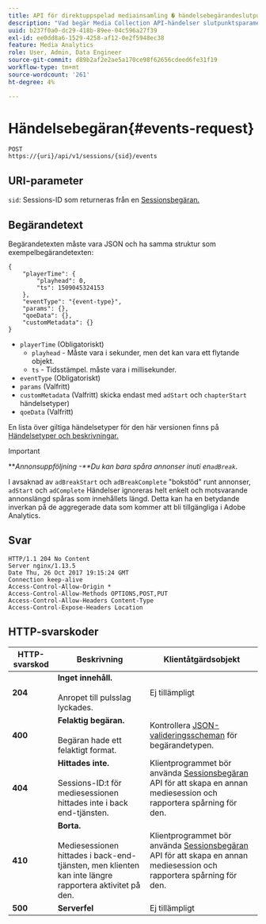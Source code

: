 ```yaml
---
title: API för direktuppspelad mediainsamling � händelsebegärandeslutpunkt
description: "Vad begär Media Collection API-händelser slutpunktsparametrar och svar?"
uuid: b237f0a0-dc29-418b-89ee-04c596a27f39
exl-id: ee0dd8a6-1529-4258-af12-0e2f5948ec38
feature: Media Analytics
role: User, Admin, Data Engineer
source-git-commit: d89b2af2e2ae5a170ce98f62656cdeed6fe31f19
workflow-type: tm+mt
source-wordcount: '261'
ht-degree: 4%

---
```


# Händelsebegäran{#events-request}

```
POST 
https://{uri}/api/v1/sessions/{sid}/events 
```

## URI-parameter

`sid`: Sessions-ID som returneras från en [Sessionsbegäran.](/help/media-collection-api/mc-api-ref/mc-api-sessions-req.md)

## Begärandetext

Begärandetexten måste vara JSON och ha samma struktur som exempelbegärandetexten:

```
{ 
    "playerTime": { 
        "playhead": 0, 
        "ts": 1509045324153 
    }, 
    "eventType": "{event-type}", 
    "params": {}, 
    "qoeData": {}, 
    "customMetadata": {} 
}
```

* `playerTime` (Obligatoriskt)
   * `playhead` - Måste vara i sekunder, men det kan vara ett flytande objekt.
   * `ts` - Tidsstämpel. måste vara i millisekunder.
* `eventType` (Obligatoriskt)
* `params` (Valfritt)
* `customMetadata` (Valfritt) skicka endast med `adStart` och `chapterStart` händelsetyper)
* `qoeData` (Valfritt)

En lista över giltiga händelsetyper för den här versionen finns på [Händelsetyper och beskrivningar.](/help/media-collection-api/mc-api-ref/mc-api-event-types.md)

>[!IMPORTANT]
>
>***Annonsuppföljning -**Du kan bara spåra annonser inuti en`adBreak`*.
>
>I avsaknad av `adBreakStart` och `adBreakComplete` &quot;bokstöd&quot; runt annonser, `adStart` och `adComplete` Händelser ignoreras helt enkelt och motsvarande annonslängd spåras som innehållets längd. Detta kan ha en betydande inverkan på de aggregerade data som kommer att bli tillgängliga i Adobe Analytics.

## Svar

```
HTTP/1.1 204 No Content 
Server nginx/1.13.5 
Date Thu, 26 Oct 2017 19:15:24 GMT 
Connection keep-alive 
Access-Control-Allow-Origin * 
Access-Control-Allow-Methods OPTIONS,POST,PUT 
Access-Control-Allow-Headers Content-Type 
Access-Control-Expose-Headers Location
```

## HTTP-svarskoder

| HTTP-svarskod | Beskrivning | Klientåtgärdsobjekt |
|---|---|---|
| **204** | **Inget innehåll.** <br/><br/>Anropet till pulsslag lyckades. | Ej tillämpligt |
| **400** | **Felaktig begäran.** <br/><br/>Begäran hade ett felaktigt format. | Kontrollera [JSON-valideringsscheman](/help/media-collection-api/mc-api-ref/mc-api-json-validation.md) för begärandetypen. |
| **404** | **Hittades inte.** <br/><br/>Sessions-ID:t för mediesessionen hittades inte i back end-tjänsten. | Klientprogrammet bör använda [Sessionsbegäran](/help/media-collection-api/mc-api-ref/mc-api-sessions-req.md) API för att skapa en annan mediesession och rapportera spårning för den. |
| **410** | **Borta.** <br/><br/>Mediesessionen hittades i back-end-tjänsten, men klienten kan inte längre rapportera aktivitet på den. | Klientprogrammet bör använda [Sessionsbegäran](/help/media-collection-api/mc-api-ref/mc-api-sessions-req.md) API för att skapa en annan mediesession och rapportera spårning för den. |
| **500** | **Serverfel** | Ej tillämpligt |
